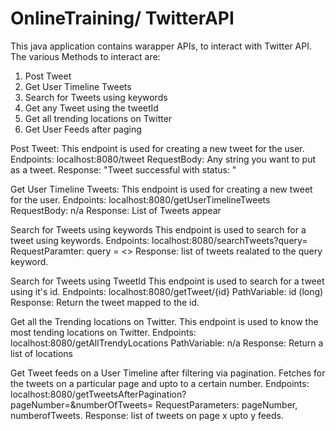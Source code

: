 # OnlineTraining/ TwitterAPI

This java application contains warapper APIs, to interact with Twitter API. 
The various Methods to interact are:
1. Post Tweet
2. Get User Timeline Tweets
3. Search for Tweets using keywords
4. Get any Tweet using the tweetId
5. Get all trending locations on Twitter
6. Get User Feeds after paging

Post Tweet:
   This endpoint is used for creating a new tweet for the user. 
   Endpoints: localhost:8080/tweet
   RequestBody: Any string you want to put as a tweet.
   Response: "Tweet successful with status: <RequestBody> "
  
Get User Timeline Tweets:
   This endpoint is used for creating a new tweet for the user. 
   Endpoints: localhost:8080/getUserTimelineTweets
   RequestBody: n/a
   Response: List of Tweets appear
   
Search for Tweets using keywords
   This endpoint is used to search for a tweet using keywords. 
   Endpoints: localhost:8080/searchTweets?query=<keyword>
   RequestParamter: query = <>
   Response: list of tweets realated to the query keyword. 
  
Search for Tweets using TweetId
   This endpoint is used to search for a tweet using it's id. 
   Endpoints: localhost:8080/getTweet/{id}
   PathVariable: id (long)
   Response: Return the tweet mapped to the id.
   
Get all the Trending locations on Twitter. 
   This endpoint is used to know the most tending locations on Twitter. 
   Endpoints: localhost:8080/getAllTrendyLocations
   PathVariable: n/a
   Response: Return a list of locations
  
Get Tweet feeds on a User Timeline after filtering via pagination.
   Fetches for the tweets on a particular page and upto to a certain number. 
   Endpoints: localhost:8080/getTweetsAfterPagination?pageNumber=<x>&numberOfTweets=<y>
   RequestParameters: pageNumber, numberofTweets. 
   Response: list of tweets on page x upto y feeds. 
  
